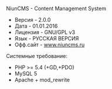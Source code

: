 NiunCMS - Content Management System

* Версия   - 2.0.0
* Дата     - 01.01.2016
* Лицензия - GNU/GPL v3
* Язык     - РУССКАЯ ВЕРСИЯ
* Офф.сайт - www.niuncms.ru

Системные требование:
* PHP >= 5.4 (+GD,+PDO)
* MySQL 5
* Apache + mod_rewrite
